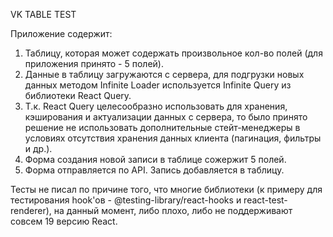 VK TABLE TEST

Приложение содержит:

1. Таблицу, которая может содержать произвольное кол-во полей (для приложения принято - 5 полей).
2. Данные в таблицу загружаются с сервера, для подгрузки новых данных методом Infinite Loader используется Infinite Query из библиотеки React Query.
3. Т.к. React Query целесообразно использовать для хранения, кэширования и актуализации данных с сервера, то было принято решение не использовать дополнительные стейт-менеджеры в условиях отсутствия хранения данных клиента (пагинация, фильтры и др.).
4. Форма создания новой записи в таблице сожержит 5 полей. 
5. Форма отправляется по API. Запись добавляется в таблицу.

Тесты не писал по причине того, что многие библиотеки (к примеру для тестирования hook'ов  - @testing-library/react-hooks и react-test-renderer), на данный момент, либо плохо, либо не поддерживают совсем 19 версию React.